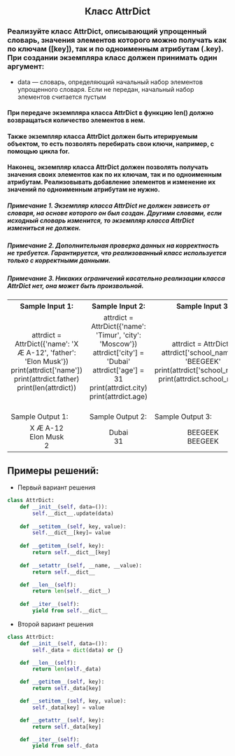 <h2 style="text-align:center">Класс AttrDict</h2>

### Реализуйте класс AttrDict, описывающий упрощенный словарь, значения элементов которого можно получать как по ключам ([key]), так и по одноименным атрибутам (.key). При создании экземпляра класс должен принимать один аргумент:
* data — словарь, определяющий начальный набор элементов упрощенного словаря. Если не передан, начальный набор элементов считается пустым
#### При передаче экземпляра класса AttrDict в функцию len() должно возвращаться количество элементов в нем.
#### Также экземпляр класса AttrDict должен быть итерируемым объектом, то есть позволять перебирать свои ключи, например, с помощью цикла for.
#### Наконец, экземпляр класса AttrDict должен позволять получать значения своих элементов как по их ключам, так и по одноименным атрибутам. Реализовывать добавление элементов и изменение их значений по одноименным атрибутам не нужно.

##### Примечание 1. Экземпляр класса AttrDict не должен зависеть от словаря, на основе которого он был создан. Другими словами, если исходный словарь изменится, то экземпляр класса AttrDict измениться  не должен.
##### Примечание 2. Дополнительная проверка данных на корректность не требуется. Гарантируется, что реализованный класс используется только с корректными данными.
##### Примечание 3. Никаких ограничений касательно реализации класса AttrDict нет, она может быть произвольной.

<table align="center">
  <tbody>
    <tr>
      <th>Sample Input 1: </th>
      <th>Sample Input 2: </th>
      <th>Sample Input 3: </th>
    </tr>
    <tr>
      <td align="center">attrdict = AttrDict({'name': 'X Æ A-12', 'father': 'Elon Musk'})<br>
                          print(attrdict['name'])<br>
                          print(attrdict.father)<br>
                          print(len(attrdict))<br></td>
      <td align="center">attrdict = AttrDict({'name': 'Timur', 'city': 'Moscow'})<br>
                          attrdict['city'] = 'Dubai'<br>
                          attrdict['age'] = 31<br>
                          print(attrdict.city)<br>
                          print(attrdict.age)<br>
<br></td>
      <td align="center">attrdict = AttrDict()<br>
                          attrdict['school_name'] = 'BEEGEEK'<br>
                          print(attrdict['school_name'])<br>
                          print(attrdict.school_name)<br></td>
    </tr>
    <tr>
      <td>Sample Output 1:</td>
      <td>Sample Output 2:</td>
      <td>Sample Output 3:</td>
      </tr>
    <tr>
      <td align="center">
                        X Æ A-12<br>
                        Elon Musk<br>
                        2<br>
      </td>
      <td align="center">
                        Dubai<br>
                        31<br>
      </td>
      <td align="center">
                        BEEGEEK<br>
                        BEEGEEK<br>
      </td>
    </tr>
  </tbody>
</table>



## Примеры решений:
* Первый вариант решения
```python
class AttrDict:
    def __init__(self, data=()):   
        self.__dict__.update(data)
    
    def __setitem__(self, key, value):
        self.__dict__[key]= value
    
    def __getitem__(self, key):
        return self.__dict__[key]
    
    def __setattr__(self, __name, __value):
        return self.__dict__

    def __len__(self):
        return len(self.__dict__)
    
    def __iter__(self):
        yield from self.__dict__
```
* Второй вариант решения

```python
class AttrDict:
    def __init__(self, data=()):
        self._data = dict(data) or {}

    def __len__(self):
        return len(self._data)

    def __getitem__(self, key):
        return self._data[key]

    def __setitem__(self, key, value):
        self._data[key] = value

    def __getattr__(self, key):
        return self._data[key]

    def __iter__(self):
        yield from self._data
```


